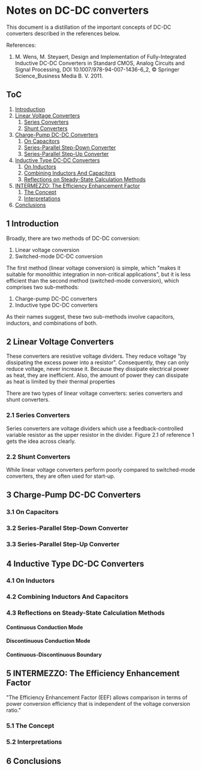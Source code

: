 # Notes on DC-DC converters

This document is a distillation of the important concepts of DC-DC converters described in the references below.

References:
1. M. Wens, M. Steyaert, Design and Implementation of Fully-Integrated Inductive DC-DC Converters in Standard CMOS, Analog Circuits and Signal Processing, DOI 10.1007/978-94-007-1436-6_2, &copy; Springer Science_Business Media B. V. 2011.

## ToC
1. [Introduction](#1-introduction)
2. [Linear Voltage Converters](#2-linear-voltage-converters)
    1. [Series Converters](#21-series-converters)
    2. [Shunt Converters](#22-shunt-converters)
3. [Charge-Pump DC-DC Converters](#3-charge-pump-dc-dc-converters)
    1. [On Capacitors](#31-on-capacitors)
    2. [Series-Parallel Step-Down Converter](#32-series-parallel-step-down-converter)
    3. [Series-Parallel Step-Up Converter](#33-series-parallel-step-up-converter)
4. [Inductive Type DC-DC Converters](#4-inductive-type-dc-dc-converters)
    1. [On Inductors](#41-on-inductors)
    2. [Combining Inductors And Capacitors](#42-combining-inductors-and-capacitors)
    3. [Reflections on Steady-State Calculation Methods](#43-reflections-on-steady-state-calculation-methods)
5. [INTERMEZZO: The Efficiency Enhancement Factor](#5-intermezzo-the-efficiency-enhancement-factor)
    1. [The Concept](#51-the-concept)
    2. [Interpretations](#52-interpretations)
6. [Conclusions](#6-conclusions)

## 1 Introduction
Broadly, there are two methods of DC-DC conversion:
1. Linear voltage conversion
2. Switched-mode DC-DC conversion

The first method (linear voltage conversion) is simple, which "makes it suitable for monolithic integration in non-critical applications", but it is less efficient than the second method (switched-mode conversion), which comprises two sub-methods:

1. Charge-pump DC-DC converters
2. Inductive type DC-DC converters

As their names suggest, these two sub-methods involve capacitors, inductors, and combinations of both.

## 2 Linear Voltage Converters
These converters are resistive voltage dividers. They reduce voltage "by dissipating the excess power into a resistor". Consequently, they can only reduce voltage, never increase it. Because they dissipate electrical power as heat, they are inefficient. Also, the amount of power they can dissipate as heat is limited by their thermal properties

There are two types of linear voltage converters: series converters and shunt converters.

### 2.1 Series Converters
Series converters are voltage dividers which use a feedback-controlled variable resistor as the upper resistor in the divider. Figure 2.1 of reference 1 gets the idea across clearly.

### 2.2 Shunt Converters
<some stuff about shunt converters>

While linear voltage converters perform poorly compared to switched-mode converters, they are often used for start-up.

## 3 Charge-Pump DC-DC Converters

### 3.1 On Capacitors

### 3.2 Series-Parallel Step-Down Converter

### 3.3 Series-Parallel Step-Up Converter

## 4 Inductive Type DC-DC Converters

### 4.1 On Inductors

### 4.2 Combining Inductors And Capacitors

### 4.3 Reflections on Steady-State Calculation Methods

#### Continuous Conduction Mode

#### Discontinuous Conduction Mode

#### Continuous-Discontinuous Boundary

## 5 INTERMEZZO: The Efficiency Enhancement Factor

"The Efficiency Enhancement Factor (EEF) allows comparison in terms of power conversion efficiency that is independent of the voltage conversion ratio."

### 5.1 The Concept

### 5.2 Interpretations

## 6 Conclusions
